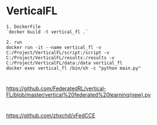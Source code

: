 # VerticalFL

    1. DockerFile
    `docker build -t vertical_fl .`

    2. run 
    docker run -it --name vertical_fl -v C:/Project/VerticalFL/script:/script -v C:/Project/VerticalFL/results:/results -v C:/Project/VerticalFL/data:/data vertical_fl
    docker exec vertical_fl /bin/sh -c "python main.py"


# 
https://github.com/FederatedRL/vertical-FL/blob/master/vertical%20federated%20learning(new).py

# 
https://github.com/zhxchd/vFedCCE